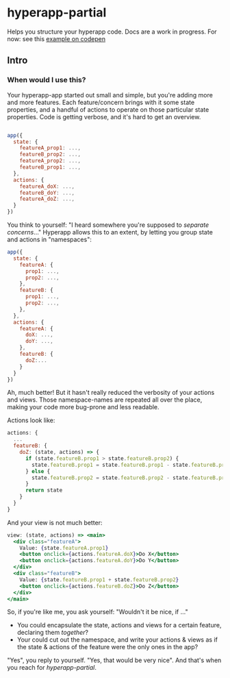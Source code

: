 # hyperapp-partial

Helps you structure your hyperapp code. Docs are a work in progress. For now: see this [example on codepen](https://codepen.io/zaceno/pen/XaVmZL?editors=0010)

## Intro

### When would I use this?

Your hyperapp-app started out small and simple, but you're adding more and more features. Each feature/concern brings with it some state properties, and a handful of actions to operate on those particular state properties. Code is getting verbose, and it's hard to get an overview. 

```js

app({
  state: {
    featureA_prop1: ...,
    featureB_prop2: ...,
    featureA_prop2: ...,
    featureB_prop1: ...,
  },
  actions: {
    featureA_doX: ...,
    featureB_doY: ...,
    featureA_doZ: ...,
  }
})

```

You think to yourself: "I heard somewhere you're supposed to *separate concerns*..." Hyperapp allows this to an extent, by letting you group state and actions in "namespaces":

```js
app({
  state: {
    featureA: {
      prop1: ...,
      prop2: ...,
    },
    featureB: {
      prop1: ...,
      prop2: ...,
    },
  },
  actions: {
    featureA: {
      doX: ...,
      doY: ...,
    },
    featureB: {
      doZ:...
    }
  }
})
```

Ah, much better! But it hasn't really reduced the verbosity of your actions and views. Those namespace-names are repeated all over the place, making your code more bug-prone and less readable.

Actions look like:

```js
actions: {
  ...
  featureB: {
    doZ: (state, actions) => {
      if (state.featureB.prop1 > state.featureB.prop2) {
        state.featureB.prop1 = state.featureB.prop1 - state.featureB.prop2
      } else {
        state.featureB.prop2 = state.featureB.prop2 - state.featureB.prop1
      }
      return state
    }
  }
}
```

And your view is not much better:

```jsx
view: (state, actions) => <main>
  <div class="featureA">
    Value: {state.featureA.prop1}
    <button onclick={actions.featureA.doX}>Do X</button>
    <button onclick={actions.featureA.doY}>Do Y</button>
  </div>
  <div class="featureB">
    Value: {state.featureB.prop1 + state.featureB.prop2}
    <button onclick={actions.featureB.doZ}>Do Z</button>
  </div>
</main>

```

So, if you're like me, you ask yourself: "Wouldn't it be nice, if ..."

- You could encapsulate the state, actions and views for a certain feature, declaring them *together*?
- Your could cut out the namespace, and write your actions & views as if the state & actions of the feature were the only ones in the app?

"Yes", you reply to yourself. "Yes, that would be very nice". And that's when you reach for *hyperapp-partial*.

